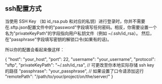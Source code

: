 ## ssh配置方式
当使用 SSH Key （如 id_rsa.pub 和对应的私钥）进行登录时，你并不需要在.sftp.json配置文件中的"password"字段填写任何密码。相反，你需要设置一个名为"privateKeyPath"的字段指向用户私钥文件（例如 ~/.ssh/id_rsa）。 然后，在"passphrase"字段填写密钥的解锁口令(如果有的话)。

所以你的配置会看起来像这样：

{
    "host": "your_host",
    "port": 22,
    "username": "your_username",
    "protocol": "sftp",
    "privateKeyPath": "~/.ssh/id_rsa", // 可更改至你本地实际存储 ssh key 的路径
    "passphrase": "your_passphrase",   // 如果设置了口令请添加这行
    "remotePath": "/path/to/your/project/on/the/server/"
}
